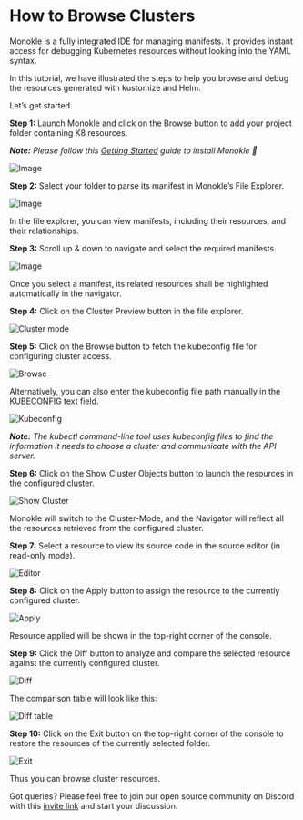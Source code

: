 # How to Browse Clusters

Monokle is a fully integrated IDE for managing manifests. It provides instant access for debugging Kubernetes resources without looking into the YAML syntax. 

In this tutorial, we have illustrated the steps to help you browse and debug the resources generated with kustomize and Helm. 

Let’s get started. 

**Step 1:** Launch Monokle and click on the Browse button to add your project folder containing K8 resources. 

<em>**Note:** Please follow this [Getting Started](../getting-started.md) guide to install Monokle 🚀</em>

![Image](img/image-0.png)
 
**Step 2:** Select your folder to parse its manifest in Monokle’s File Explorer. 

 ![Image](img/image-0.1.png)

In the file explorer, you can view manifests, including their resources, and their relationships.

**Step 3:** Scroll up & down to navigate and select the required manifests. 

![Image](img/image-0.2.gif)

Once you select a manifest, its related resources shall be highlighted automatically in the navigator. 

**Step 4:** Click on the Cluster Preview button in the file explorer.

![Cluster mode](img/cluster-mode-1.png)

**Step 5:** Click on the Browse button to fetch the kubeconfig file for configuring cluster access. 

 ![Browse](img/browse-2.png)

Alternatively, you can also enter the kubeconfig file path manually in the KUBECONFIG text field. 

 ![Kubeconfig](img/kubeconfig-3.png)

<em>**Note:** The kubectl command-line tool uses kubeconfig files to find the information it needs to choose a cluster and communicate with the API server.</em>

**Step 6:** Click on the Show Cluster Objects button to launch the resources in the configured cluster. 

![Show Cluster](img/show-cluster-4.png) 

Monokle will switch to the Cluster-Mode, and the Navigator will reflect all the resources retrieved from the configured cluster. 

**Step 7:** Select a resource to view its source code in the source editor (in read-only mode). 

 ![Editor](img/editor-5.png)

**Step 8:** Click on the Apply button to assign the resource to the currently configured cluster.

![Apply](img/apply-6.png)

Resource applied will be shown in the top-right corner of the console. 

**Step 9:** Click the Diff button to analyze and compare the selected resource against the currently configured cluster. 

 ![Diff](img/diff-7.png)

The comparison table will look like this:

 ![Diff table](img/diff-tble-8.png)

**Step 10:** Click on the Exit button on the top-right corner of the console to restore the resources of the currently selected folder. 

 ![Exit](img/exit-9.png)

Thus you can browse cluster resources. 

Got queries? Please feel free to join our open source community on Discord with this [invite link](https://discord.gg/6zupCZFQbe) and start your discussion.
